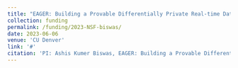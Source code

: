 ```yaml
---
title: "EAGER: Building a Provable Differentially Private Real-time Data-blind ML Algorithm: A case study on Enhancing STEM student Engagement in Online Learning"
collection: funding
permalink: /funding/2023-NSF-biswas/
date: 2023-06-06
venue: 'CU Denver'
link: '#'
citation: 'PI: Ashis Kumer Biswas, EAGER: Building a Provable Differentially Private Real-time Data-blind ML Algorithm: A case study on Enhancing STEM student Engagement in Online Learning, Sponsor: <b>National Science Foundation</b>, Division: IIS, Award amount: $150,000, Awarded: 06/2023, Start: 06/15/2023, End: 05/31/2024.'
---
```

